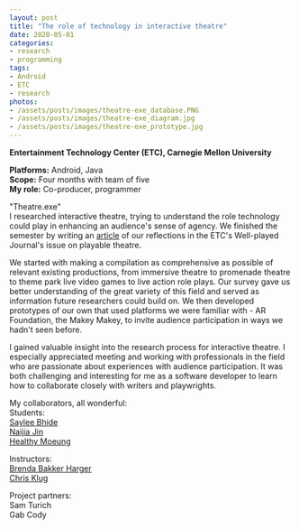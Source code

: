```yaml
---
layout: post
title: "The role of technology in interactive theatre"
date: 2020-05-01
categories:
- research
- programming
tags:
- Android
- ETC
- research
photos:
- /assets/posts/images/theatre-exe_database.PNG
- /assets/posts/images/theatre-exe_diagram.jpg
- /assets/posts/images/theatre-exe_prototype.jpg
--- 
```


**Entertainment Technology Center (ETC), Carnegie Mellon University**    

**Platforms:** Android, Java  
**Scope:** Four months with team of five  
**My role:** Co-producer, programmer

"Theatre.exe"   
I researched interactive theatre, trying to understand the role technology could play in enhancing an audience's sense of agency. We finished the semester by writing an [article](https://press.etc.cmu.edu/index.php/product/well-played-vol-10-no-2/) of our reflections in the ETC's Well-played Journal's issue on playable theatre.

<!-- more -->

We started with making a compilation as comprehensive as possible of relevant existing productions, from immersive theatre to promenade theatre to theme park live video games to live action role plays. Our survey gave us better understanding of the great variety of this field and served as information future researchers could build on. We then developed prototypes of our own that used platforms we were familiar with - AR Foundation, the Makey Makey, to invite audience participation in ways we hadn't seen before.

I gained valuable insight into the research process for interactive theatre. I especially appreciated meeting and working with professionals in the field who are passionate about experiences with audience participation. It was both challenging and interesting for me as a software developer to learn how to collaborate closely with writers and playwrights.

My collaborators, all wonderful:  
Students:  
[Saylee Bhide](https://www.etc.cmu.edu/blog/author/sayleeb/)  
[Naijia Jin](https://www.etc.cmu.edu/blog/author/naijiaj/)  
[Healthy Moeung](https://www.etc.cmu.edu/blog/author/hmoeung/)  

Instructors:  
[Brenda Bakker Harger](https://www.etc.cmu.edu/blog/author/bharger/)  
[Chris Klug](https://www.etc.cmu.edu/blog/author/chrisklug/)

Project partners:  
Sam Turich  
Gab Cody